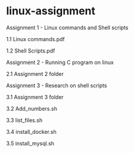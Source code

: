 # linux-assignment
Assignment 1 - Linux commands and Shell scripts
 
  
  1.1 Linux commands.pdf
  
  
  1.2 Shell Scripts.pdf
 
 
 Assignment 2 - Running C program on linux
  
   
   2.1  Assignment 2 folder
 
 
 Assignment 3 - Research on shell scripts
   
   
   3.1 Assignment 3 folder
   
   
   3.2 Add_numbers.sh
   
   
   3.3 list_files.sh
   
   
   3.4 install_docker.sh
   
   3.5 install_mysql.sh
